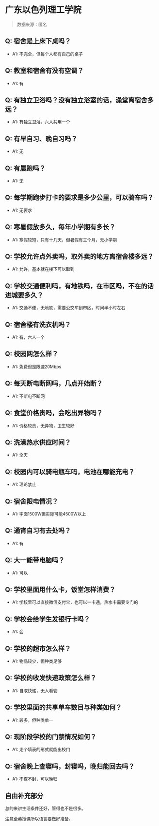# 广东以色列理工学院

> 数据来源：匿名

## Q: 宿舍是上床下桌吗？

- A1: 不完全，但每个人都有自己的桌子

## Q: 教室和宿舍有没有空调？

- A1: 有

## Q: 有独立卫浴吗？没有独立浴室的话，澡堂离宿舍多远？

- A1: 有独立卫浴，六人共用一个

## Q: 有早自习、晚自习吗？

- A1: 无

## Q: 有晨跑吗？

- A1: 无

## Q: 每学期跑步打卡的要求是多少公里，可以骑车吗？

- A1: 无要求

## Q: 寒暑假放多久，每年小学期有多长？

- A1: 寒假较短，只有十几天，但暑假有三个月，无小学期

## Q: 学校允许点外卖吗，取外卖的地方离宿舍楼多远？

- A1: 允许，基本就在楼下可以取到

## Q: 学校交通便利吗，有地铁吗，在市区吗，不在的话进城要多久？

- A1: 交通不便，无地铁，需要公交车到市区，时间半小时左右

## Q: 宿舍楼有洗衣机吗？

- A1: 有，六人一个

## Q: 校园网怎么样？

- A1: 免费但是限速20Mbps

## Q: 每天断电断网吗，几点开始断？

- A1: 不断电不断网

## Q: 食堂价格贵吗，会吃出异物吗？

- A1: 价格较贵，无异物，卫生较好

## Q: 洗澡热水供应时间？

- A1: 全天

## Q: 校园内可以骑电瓶车吗，电池在哪能充电？

- A1: 理论禁止

## Q: 宿舍限电情况？

- A1: 字面1500W但实际可能4500W以上

## Q: 通宵自习有去处吗？

- A1: 有

## Q: 大一能带电脑吗？

- A1: 可以

## Q: 学校里面用什么卡，饭堂怎样消费？

- A1: 学校里可以直接微信支付宝，也可以一卡通，热水卡需要专门的

## Q: 学校会给学生发银行卡吗？

- A1: 会

## Q: 学校的超市怎么样？

- A1: 物品较少，但种类足够

## Q: 学校的收发快递政策怎么样？

- A1: 自取快递，无人看管

## Q: 学校里面的共享单车数目与种类如何？

- A1: 较多，但种类单一

## Q: 现阶段学校的门禁情况如何？

- A1: 走个填表的形式就能出校门

## Q: 宿舍晚上查寝吗，封寝吗，晚归能回去吗？

- A1: 不查不封，可以晚归

## 自由补充部分

总的来讲生活条件还好，管得也不是很多。

注意全英授课所以语言要做好准备。